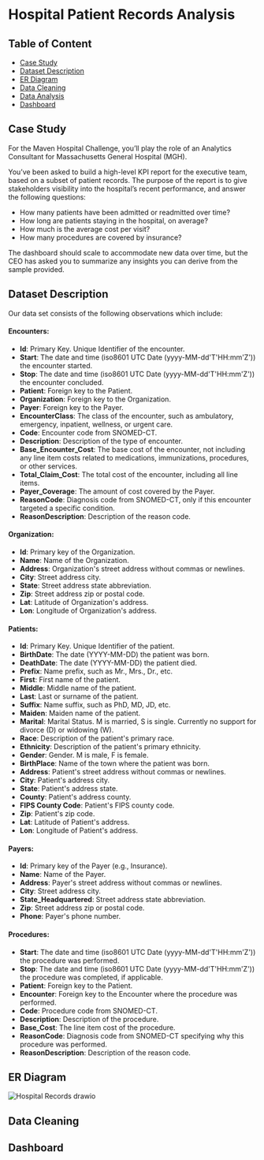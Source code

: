 # Hospital Patient Records Analysis
## Table of Content

* [Case Study](#case-study)
* [Dataset Description](#dataset-description)
* [ER Diagram](#er-diagram)
* [Data Cleaning](#data-cleaning)
* [Data Analysis](#data-analysis)
* [Dashboard](#dashboard)
## Case Study
For the Maven Hospital Challenge, you’ll play the role of an Analytics Consultant for Massachusetts General Hospital (MGH).

You’ve been asked to build a high-level KPI report for the executive team, based on a subset of patient records. The purpose of the report is to give stakeholders visibility into the hospital’s recent performance, and answer the following questions:

- How many patients have been admitted or readmitted over time?
- How long are patients staying in the hospital, on average?
- How much is the average cost per visit?
- How many procedures are covered by insurance?

The dashboard should scale to accommodate new data over time, but the CEO has asked you to summarize any insights you can derive from the sample provided.
  
## Dataset Description
Our data set consists of the following observations which include:

#### Encounters:
- **Id**: Primary Key. Unique Identifier of the encounter.
- **Start**: The date and time (iso8601 UTC Date (yyyy-MM-dd'T'HH:mm'Z')) the encounter started.
- **Stop**: The date and time (iso8601 UTC Date (yyyy-MM-dd'T'HH:mm'Z')) the encounter concluded.
- **Patient**: Foreign key to the Patient.
- **Organization**: Foreign key to the Organization.
- **Payer**: Foreign key to the Payer.
- **EncounterClass**: The class of the encounter, such as ambulatory, emergency, inpatient, wellness, or urgent care.
- **Code**: Encounter code from SNOMED-CT.
- **Description**: Description of the type of encounter.
- **Base_Encounter_Cost**: The base cost of the encounter, not including any line item costs related to medications, immunizations, procedures, or other services.
- **Total_Claim_Cost**: The total cost of the encounter, including all line items.
- **Payer_Coverage**: The amount of cost covered by the Payer.
- **ReasonCode**: Diagnosis code from SNOMED-CT, only if this encounter targeted a specific condition.
- **ReasonDescription**: Description of the reason code.
#### Organization:
- **Id**: Primary key of the Organization.
- **Name**: Name of the Organization.
- **Address**: Organization's street address without commas or newlines.
- **City**: Street address city.
- **State**: Street address state abbreviation.
- **Zip**: Street address zip or postal code.
- **Lat**: Latitude of Organization's address.
- **Lon**: Longitude of Organization's address.
#### Patients:
- **Id**: Primary Key. Unique Identifier of the patient.
- **BirthDate**: The date (YYYY-MM-DD) the patient was born.
- **DeathDate**: The date (YYYY-MM-DD) the patient died.
- **Prefix**: Name prefix, such as Mr., Mrs., Dr., etc.
- **First**: First name of the patient.
- **Middle**: Middle name of the patient.
- **Last**: Last or surname of the patient.
- **Suffix**: Name suffix, such as PhD, MD, JD, etc.
- **Maiden**: Maiden name of the patient.
- **Marital**: Marital Status. M is married, S is single. Currently no support for divorce (D) or widowing (W).
- **Race**: Description of the patient's primary race.
- **Ethnicity**: Description of the patient's primary ethnicity.
- **Gender**: Gender. M is male, F is female.
- **BirthPlace**: Name of the town where the patient was born.
- **Address**: Patient's street address without commas or newlines.
- **City**: Patient's address city.
- **State**: Patient's address state.
- **County**: Patient's address county.
- **FIPS County Code**: Patient's FIPS county code.
- **Zip**: Patient's zip code.
- **Lat**: Latitude of Patient's address.
- **Lon**: Longitude of Patient's address.
#### Payers:
- **Id**: Primary key of the Payer (e.g., Insurance).
- **Name**: Name of the Payer.
- **Address**: Payer's street address without commas or newlines.
- **City**: Street address city.
- **State_Headquartered**: Street address state abbreviation.
- **Zip**: Street address zip or postal code.
- **Phone**: Payer's phone number.
#### Procedures:
- **Start**: The date and time (iso8601 UTC Date (yyyy-MM-dd'T'HH:mm'Z')) the procedure was performed.
- **Stop**: The date and time (iso8601 UTC Date (yyyy-MM-dd'T'HH:mm'Z')) the procedure was completed, if applicable.
- **Patient**: Foreign key to the Patient.
- **Encounter**: Foreign key to the Encounter where the procedure was performed.
- **Code**: Procedure code from SNOMED-CT.
- **Description**: Description of the procedure.
- **Base_Cost**: The line item cost of the procedure.
- **ReasonCode**: Diagnosis code from SNOMED-CT specifying why this procedure was performed.
- **ReasonDescription**: Description of the reason code.
## ER Diagram
![Hospital Records drawio](https://github.com/karlyndiary/Hospital-Patient-Records-Analysis/assets/116041695/b9b60f99-0c28-483c-b2ea-3938dd6aa540)
## Data Cleaning
## Dashboard

